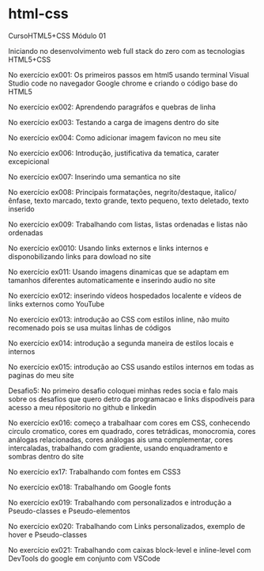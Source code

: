 # html-css
 CursoHTML5+CSS Módulo 01
 
Iniciando no desenvolvimento web full stack do zero com as tecnologias HTML5+CSS

No exercício ex001: Os primeiros passos em html5 usando terminal Visual Studio code no navegador Google chrome e criando o código base do HTML5

No exercício ex002: Aprendendo paragráfos e quebras de linha

No exercício ex003: Testando a carga de imagens dentro do site

No exercício ex004: Como adicionar imagem favicon no meu site

No exercício ex006: Introdução, justificativa da tematica, carater excepicional

No exercício ex007: Inserindo uma semantica no site

No exercício ex008: Principais formatações, negrito/destaque, italico/ênfase, texto marcado, texto grande, texto pequeno, texto deletado, texto inserido

No exercício ex009: Trabalhando com listas, listas ordenadas e listas não ordenadas

No exercício ex0010: Usando links externos e links internos e disponobilizando links para dowload no site

No exercício ex011: Usando imagens dinamicas que se adaptam em tamanhos diferentes automaticamente e inserindo audio no site

No exercício ex012: inserindo vídeos hospedados localente e vídeos de links externos como YouTube

No exercício ex013: introdução ao CSS com estilos inline, não muito recomenado pois se usa muitas linhas de códigos

No exercício ex014: introdução a segunda maneira de estilos locais e internos

No exercício ex015: introdução ao CSS usando estilos internos em todas as paginas do meu site

Desafio5: No primeiro desafio coloquei minhas redes socia e falo mais sobre os desafios que quero detro da programacao e links dispodiveis para acesso a meu répositorio no github e linkedin

No exercício ex016: começo a trabalhaar com cores em CSS, conhecendo circulo cromatico, cores em quadrado, cores tetrádicas, monocromia, cores análogas relacionadas, cores análogas ais uma complementar, cores intercaladas, trabalhando com gradiente, usando enquadramento e sombras dentro do site

No exercício ex17: Trabalhando com fontes em CSS3

No exercício ex018: Trabalhando om Google fonts

No exercício ex019: Trabalhando com personalizados e introdução a Pseudo-classes e Pseudo-elementos

No exercício ex020: Trabalhando com Links personalizados, exemplo de hover e Pseudo-classes

No exercício ex021: Trabalhando com caixas block-level e inline-level com DevTools do google em conjunto com VSCode
